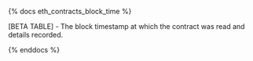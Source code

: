 {% docs eth_contracts_block_time %}

[BETA TABLE] - The block timestamp at which the contract was read and details recorded. 

{% enddocs %}